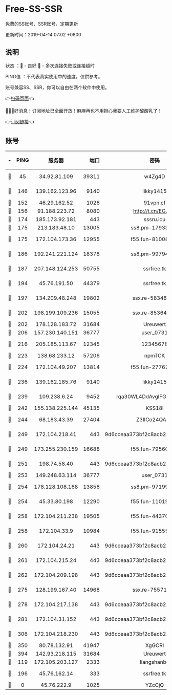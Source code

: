 # Free-SS-SSR

免费的SS账号、SSR账号，定期更新

更新时间：2019-04-14 07:02 +0800

## 说明

状态     ：🙂 - 良好 🙁 - 多次连接失败或连接超时

PING值   ：不代表真实使用中的速度，仅供参考。

账号兼容SS、SSR，你可以自由在两个软件中使用。

👉[扫码页面](https://liesauer.github.io/Free-SS-SSR/)👈

🎉🎉🎉好消息！订阅地址已全面开放！麻麻再也不用担心我要人工维护酸酸乳了！

👉[订阅链接](https://www.liesauer.net/yogurt/subscribe?ACCESS_TOKEN=DAYxR3mMaZAsaqUb)👈

## 账号

|-|PING|服务器|端口|密码|加密方式|区域|
|:----:|:----:|:-----:|-----:|:----:|:----:|:----:|
|🙂|45|34.92.81.109|39311|w4Zg4D|chacha20-ietf|US|
|🙂|146|139.162.123.96|9140|likky1415|aes-256-cfb|JP|
|🙂|152|46.29.162.52|1026|91vpn.cf|rc4-md5|RU|
|🙂|156|91.188.223.72|8080|http://t.cn/EGJIyrl|rc4-md5|RU|
|🙂|174|185.173.92.181|443|sssru.icu|rc4-md5|RU|
|🙂|175|213.183.48.10|13005|ss8.pm-17933646|rc4-md5|RU|
|🙂|175|172.104.173.36|12955|f55.fun-81008774|aes-256-cfb|SG|
|🙂|186|192.241.221.124|18378|ss8.pm-99794211|aes-256-cfb|US|
|🙂|187|207.148.124.253|50755|ssrfree.tk|aes-256-cfb|SG|
|🙂|194|45.76.191.50|44379|ssrfree.tk|aes-256-cfb|SG|
|🙂|197|134.209.48.248|19802|ssx.re-58348307|aes-256-cfb|US|
|🙂|202|198.199.109.236|15055|ssx.re-85364694|aes-256-cfb|US|
|🙂|202|178.128.183.72|31684|Ureuwert|chacha20|US|
|🙂|206|157.230.140.151|36777|user_0731|chacha20|US|
|🙂|216|205.185.113.67|12345|12345678|aes-256-cfb|US|
|🙂|223|138.68.233.12|57206|npmTCK|rc4-md5|US|
|🙂|224|172.104.49.207|13814|f55.fun-27762527|aes-256-cfb|SG|
|🙂|236|139.162.185.76|9140|likky1415|aes-256-cfb|DE|
|🙂|239|109.238.6.24|9452|rqa30WL4DdAvgIFG6Fs3znzTa|aes-256-cfb|FR|
|🙂|242|155.138.225.144|45135|KSS18l|rc4-md5|US|
|🙂|244|68.183.43.39|27404|Z3IICo24QAHu|aes-256-cfb|GB|
|🙂|249|172.104.218.41|443|9d6cceaa373bf2c8acb22e60b6a58be6|aes-256-cfb|US|
|🙂|249|173.255.230.159|16688|f55.fun-79560972|aes-256-cfb|US|
|🙂|251|198.74.58.40|443|9d6cceaa373bf2c8acb22e60b6a58be6|aes-256-cfb|US|
|🙂|253|149.248.63.114|36777|user_0731|chacha20|CA|
|🙂|254|178.128.108.168|13856|ss8.pm-97199813|aes-256-cfb|SG|
|🙂|254|45.33.80.198|12290|f55.fun-11019774|aes-256-cfb|US|
|🙂|258|172.104.211.238|19505|f55.fun-44370256|aes-256-cfb|US|
|🙂|258|172.104.33.9|10984|f55.fun-91555287|aes-256-cfb|SG|
|🙂|260|172.104.24.21|443|9d6cceaa373bf2c8acb22e60b6a58be6|aes-256-cfb|US|
|🙂|261|172.104.215.24|443|9d6cceaa373bf2c8acb22e60b6a58be6|aes-256-cfb|US|
|🙂|262|172.104.209.198|443|9d6cceaa373bf2c8acb22e60b6a58be6|aes-256-cfb|US|
|🙂|275|128.199.167.40|14968|ssx.re-75571963|aes-256-cfb|SG|
|🙂|278|172.104.217.138|443|9d6cceaa373bf2c8acb22e60b6a58be6|aes-256-cfb|US|
|🙂|281|172.104.31.152|443|9d6cceaa373bf2c8acb22e60b6a58be6|aes-256-cfb|US|
|🙂|306|172.104.218.230|443|9d6cceaa373bf2c8acb22e60b6a58be6|aes-256-cfb|US|
|🙂|350|80.78.132.91|41947|XgGCRl|rc4-md5|DE|
|🙂|394|142.93.218.115|31684|Ureuwert|chacha20|IN|
|🙂|119|172.105.203.127|2333|liangshanbo|chacha20|JP|
|🙂|196|45.76.162.14|333|ssrfree.tk|aes-256-cfb|SG|
|🙁|0|45.76.222.9|1025|YZcCjQ|rc4-md5|JP|
